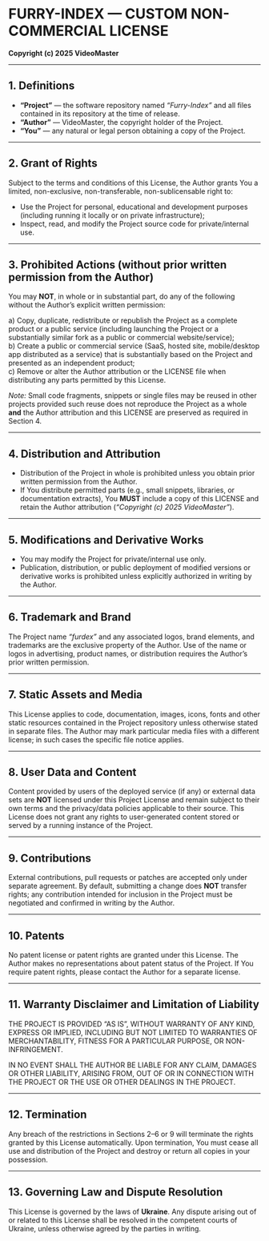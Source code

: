 # FURRY-INDEX — CUSTOM NON-COMMERCIAL LICENSE

**Copyright (c) 2025 VideoMaster**

---

## 1. Definitions
- **“Project”** — the software repository named *“Furry-Index”* and all files contained in its repository at the time of release.  
- **“Author”** — VideoMaster, the copyright holder of the Project.  
- **“You”** — any natural or legal person obtaining a copy of the Project.  

---

## 2. Grant of Rights
Subject to the terms and conditions of this License, the Author grants You a limited, non-exclusive, non-transferable, non-sublicensable right to:

- Use the Project for personal, educational and development purposes (including running it locally or on private infrastructure);  
- Inspect, read, and modify the Project source code for private/internal use.  

---

## 3. Prohibited Actions (without prior written permission from the Author)
You may **NOT**, in whole or in substantial part, do any of the following without the Author’s explicit written permission:

a) Copy, duplicate, redistribute or republish the Project as a complete product or a public service (including launching the Project or a substantially similar fork as a public or commercial website/service);  
b) Create a public or commercial service (SaaS, hosted site, mobile/desktop app distributed as a service) that is substantially based on the Project and presented as an independent product;  
c) Remove or alter the Author attribution or the LICENSE file when distributing any parts permitted by this License.  

*Note:* Small code fragments, snippets or single files may be reused in other projects provided such reuse does not reproduce the Project as a whole **and** the Author attribution and this LICENSE are preserved as required in Section 4.  

---

## 4. Distribution and Attribution
- Distribution of the Project in whole is prohibited unless you obtain prior written permission from the Author.  
- If You distribute permitted parts (e.g., small snippets, libraries, or documentation extracts), You **MUST** include a copy of this LICENSE and retain the Author attribution (*“Copyright (c) 2025 VideoMaster”*).  

---

## 5. Modifications and Derivative Works
- You may modify the Project for private/internal use only.  
- Publication, distribution, or public deployment of modified versions or derivative works is prohibited unless explicitly authorized in writing by the Author.  

---

## 6. Trademark and Brand
The Project name *“furdex”* and any associated logos, brand elements, and trademarks are the exclusive property of the Author. Use of the name or logos in advertising, product names, or distribution requires the Author’s prior written permission.  

---

## 7. Static Assets and Media
This License applies to code, documentation, images, icons, fonts and other static resources contained in the Project repository unless otherwise stated in separate files. The Author may mark particular media files with a different license; in such cases the specific file notice applies.  

---

## 8. User Data and Content
Content provided by users of the deployed service (if any) or external data sets are **NOT** licensed under this Project License and remain subject to their own terms and the privacy/data policies applicable to their source. This License does not grant any rights to user-generated content stored or served by a running instance of the Project.  

---

## 9. Contributions
External contributions, pull requests or patches are accepted only under separate agreement. By default, submitting a change does **NOT** transfer rights; any contribution intended for inclusion in the Project must be negotiated and confirmed in writing by the Author.  

---

## 10. Patents
No patent license or patent rights are granted under this License. The Author makes no representations about patent status of the Project. If You require patent rights, please contact the Author for a separate license.  

---

## 11. Warranty Disclaimer and Limitation of Liability
THE PROJECT IS PROVIDED “AS IS”, WITHOUT WARRANTY OF ANY KIND, EXPRESS OR IMPLIED, INCLUDING BUT NOT LIMITED TO WARRANTIES OF MERCHANTABILITY, FITNESS FOR A PARTICULAR PURPOSE, OR NON-INFRINGEMENT.  

IN NO EVENT SHALL THE AUTHOR BE LIABLE FOR ANY CLAIM, DAMAGES OR OTHER LIABILITY, ARISING FROM, OUT OF OR IN CONNECTION WITH THE PROJECT OR THE USE OR OTHER DEALINGS IN THE PROJECT.  

---

## 12. Termination
Any breach of the restrictions in Sections 2–6 or 9 will terminate the rights granted by this License automatically. Upon termination, You must cease all use and distribution of the Project and destroy or return all copies in your possession.  

---

## 13. Governing Law and Dispute Resolution
This License is governed by the laws of **Ukraine**. Any dispute arising out of or related to this License shall be resolved in the competent courts of Ukraine, unless otherwise agreed by the parties in writing.
